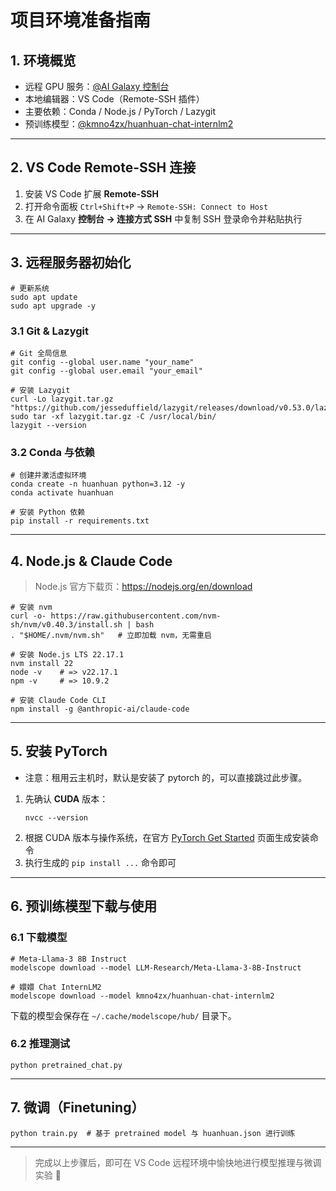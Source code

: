# 项目环境准备指南

## 1. 环境概览
- 远程 GPU 服务：[@AI Galaxy 控制台](https://gpu.ai-galaxy.cn/console/dashboard)  
- 本地编辑器：VS Code（Remote-SSH 插件）  
- 主要依赖：Conda / Node.js / PyTorch / Lazygit  
- 预训练模型：[@kmno4zx/huanhuan-chat-internlm2](https://www.modelscope.cn/models/kmno4zx/huanhuan-chat-internlm2)

---

## 2. VS Code Remote-SSH 连接
1. 安装 VS Code 扩展 **Remote-SSH**  
2. 打开命令面板 `Ctrl+Shift+P` → `Remote-SSH: Connect to Host`  
3. 在 AI Galaxy **控制台 → 连接方式 SSH** 中复制 SSH 登录命令并粘贴执行

---

## 3. 远程服务器初始化
```shell
# 更新系统
sudo apt update
sudo apt upgrade -y
```

### 3.1 Git & Lazygit
```shell
# Git 全局信息
git config --global user.name "your_name"
git config --global user.email "your_email"

# 安装 Lazygit
curl -Lo lazygit.tar.gz "https://github.com/jesseduffield/lazygit/releases/download/v0.53.0/lazygit_0.53.0_Linux_x86_64.tar.gz"
sudo tar -xf lazygit.tar.gz -C /usr/local/bin/
lazygit --version 
```

### 3.2 Conda 与依赖
```shell
# 创建并激活虚拟环境
conda create -n huanhuan python=3.12 -y
conda activate huanhuan

# 安装 Python 依赖
pip install -r requirements.txt
```

---

## 4. Node.js & Claude Code
> Node.js 官方下载页：<https://nodejs.org/en/download>

```shell
# 安装 nvm
curl -o- https://raw.githubusercontent.com/nvm-sh/nvm/v0.40.3/install.sh | bash
. "$HOME/.nvm/nvm.sh"   # 立即加载 nvm，无需重启

# 安装 Node.js LTS 22.17.1
nvm install 22
node -v    # => v22.17.1
npm -v     # => 10.9.2

# 安装 Claude Code CLI
npm install -g @anthropic-ai/claude-code
```

---

## 5. 安装 PyTorch

- 注意：租用云主机时，默认是安装了 pytorch 的，可以直接跳过此步骤。

1. 先确认 **CUDA** 版本：
   ```shell
   nvcc --version
   ```
2. 根据 CUDA 版本与操作系统，在官方 [PyTorch Get Started](https://pytorch.org/get-started/locally/) 页面生成安装命令  
3. 执行生成的 `pip install ...` 命令即可

---

## 6. 预训练模型下载与使用
### 6.1 下载模型
```shell
# Meta-Llama-3 8B Instruct
modelscope download --model LLM-Research/Meta-Llama-3-8B-Instruct

# 嬛嬛 Chat InternLM2
modelscope download --model kmno4zx/huanhuan-chat-internlm2
```

下载的模型会保存在 `~/.cache/modelscope/hub/` 目录下。

### 6.2 推理测试
```shell
python pretrained_chat.py
```

---

## 7. 微调（Finetuning）
```shell
python train.py  # 基于 pretrained model 与 huanhuan.json 进行训练
```

---

> 完成以上步骤后，即可在 VS Code 远程环境中愉快地进行模型推理与微调实验 🚀